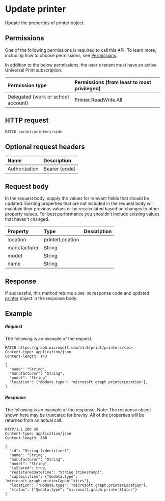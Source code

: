 # Update printer

Update the properties of printer object.

## Permissions
One of the following permissions is required to call this API. To learn more, including how to choose permissions, see [Permissions](../../../concepts/permissions_reference.md).

In addition to the below permissions, the user's tenant must have an active Universal Print subscription.

|Permission type                        | Permissions (from least to most privileged)              |
|:--------------------------------------|:---------------------------------------------------------|
|Delegated (work or school account)| Printer.ReadWrite.All |

## HTTP request
<!-- { "blockType": "ignored" } -->
```http
PATCH /print/printers/<id>
```
## Optional request headers
| Name       | Description|
|:-----------|:-----------|
| Authorization | Bearer {code} |

## Request body
In the request body, supply the values for relevant fields that should be updated. Existing properties that are not included in the request body will maintain their previous values or be recalculated based on changes to other property values. For best performance you shouldn't include existing values that haven't changed.

| Property     | Type        | Description |
|:-------------|:------------|:------------|
|location|printerLocation||
|manufacturer|String||
|model|String||
|name|String||

## Response
If successful, this method returns a `200 OK` response code and updated [printer](../resources/printer.md) object in the response body.
## Example
##### Request
The following is an example of the request.
<!-- {
  "blockType": "request",
  "name": "update_printer"
}-->
```http
PATCH https://graph.microsoft.com/v1.0/print/printers/<id>
Content-type: application/json
Content-length: 143

{
  "name": "String",
  "manufacturer": "String",
  "model": "String",
  "location": {"@odata.type": "microsoft.graph.printerLocation"},
}
```
##### Response
The following is an example of the response. Note: The response object shown here may be truncated for brevity. All of the properties will be returned from an actual call.
<!-- {
  "blockType": "response",
  "truncated": true,
  "@odata.type": "microsoft.graph.printer"
} -->
```http
HTTP/1.1 200 OK
Content-type: application/json
Content-length: 380

{
  "id": "String (identifier)",
  "name": "String",
  "manufacturer": "String",
  "model": "String",
  "isShared": true,
  "registeredDateTime": "String (timestamp)",
  "capabilities": {"@odata.type": "microsoft.graph.printerCapabilities"},
  "location": {"@odata.type": "microsoft.graph.printerLocation"},
  "status": {"@odata.type": "microsoft.graph.printerStatus"}
}
```

<!-- uuid: 8fcb5dbc-d5aa-4681-8e31-b001d5168d79
2015-10-25 14:57:30 UTC -->
<!-- {
  "type": "#page.annotation",
  "description": "Update printer",
  "keywords": "",
  "section": "documentation",
  "tocPath": ""
}-->